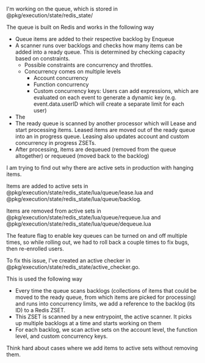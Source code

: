 I'm working on the queue, which is stored in @pkg/execution/state/redis_state/

The queue is built on Redis and works in the following way

- Queue items are added to their respective backlog by Enqueue
- A scanner runs over backlogs and checks how many items can be added into a ready queue. This is determined by checking capacity based on constraints.
  - Possible constraints are concurrency and throttles.
  - Concurrency comes on multiple levels
    - Account concurrency
    - Function concurrency
    - Custom concurrency keys: Users can add expressions, which are evaluated on each event to generate a dynamic key (e.g. event.data.userID which will create a separate limit for each user)
- The 
- The ready queue is scanned by another processor which will Lease and start processing items. Leased items are moved out of the ready queue into an in progress queue. Leasing also updates account and custom concurrency in progress ZSETs.
- After processing, items are dequeued (removed from the queue altogether) or requeued (moved back to the backlog)


I am trying to find out why there are active sets in production with hanging items.                                                                         

Items are added to active sets in @pkg/execution/state/redis_state/lua/queue/lease.lua and @pkg/execution/state/redis_state/lua/queue/backlog.                            

Items are removed from active sets in @pkg/execution/state/redis_state/lua/queue/requeue.lua and @pkg/execution/state/redis_state/lua/queue/dequeue.lua                         

The feature flag to enable key queues can be turned on and off multiple times, so while rolling out, we had to roll back a couple times to fix bugs, then re-enrolled users.

To fix this issue, I've created an active checker in @pkg/execution/state/redis_state/active_checker.go. 

This is used the following way                                              
- Every time the queue scans backlogs (collections of items that could be moved to the ready queue, from which items are picked for processing) and runs into concurrency limits, we add a reference to the backlog (its ID) to a Redis ZSET.
- This ZSET is scanned by a new entrypoint, the active scanner. It picks up multiple backlogs at a time and starts working on them
- For each backlog, we scan active sets on the account level, the function level, and custom concurrency keys.

Think hard about cases where we add items to active sets without removing them.
